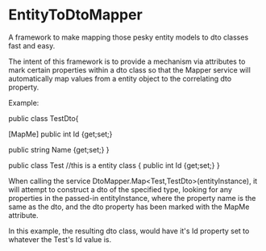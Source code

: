 EntityToDtoMapper
=================

A framework to make mapping those pesky entity models to dto classes fast and easy.

The intent of this framework is to provide a mechanism via attributes to mark certain properties within a dto class so that the Mapper service will automatically map values from a entity object to the correlating dto property.

Example: 

public class TestDto{

  [MapMe]
  public int Id {get;set;}

  public string Name {get;set;}
}

public class Test //this is a entity class
{
  public int Id {get;set;}
}

When calling the service DtoMapper.Map<Test,TestDto>(entityInstance), it will attempt to construct a dto of the specified type, looking for any properties in the passed-in entityInstance, where the property name is the same as the dto, and the dto property has been marked with the MapMe attribute.

In this example, the resulting dto class, would have it's Id property set to whatever the Test's Id value is.



